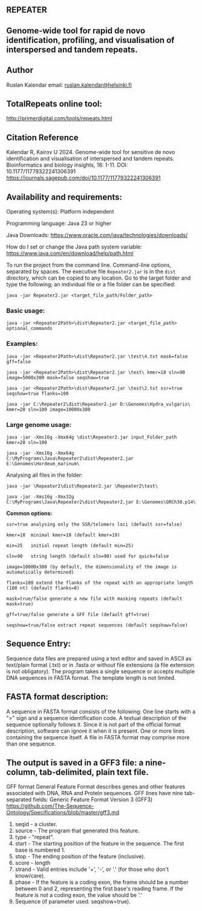 ## REPEATER
## Genome-wide tool for rapid de novo identification, profiling, and visualisation of interspersed and tandem repeats.

## Author
Ruslan Kalendar 
email: ruslan.kalendar@helsinki.fi

## TotalRepeats online tool: 
http://primerdigital.com/tools/repeats.html

## Citation Reference
Kalendar R, Kairov U 2024. Genome-wide tool for sensitive de novo identification and visualisation of interspersed and tandem repeats. Bioinformatics and biology insights, 18: 1-11. DOI: 10.1177/11779322241306391
https://journals.sagepub.com/doi/10.1177/11779322241306391

## Availability and requirements:

Operating system(s): Platform independent

Programming language: Java 23 or higher

Java Downloads: https://www.oracle.com/java/technologies/downloads/

How do I set or change the Java path system variable: https://www.java.com/en/download/help/path.html

To run the project from the command line. Command-line options, separated by spaces. 
The executive file ```Repeater2.jar``` is in the ```dist``` directory, which can be copied to any location. 
Go to the target folder and type the following; an individual file or a file folder can be specified:

```java -jar Repeater2.jar <target_file_path/Folder_path>```


### Basic usage:

```java -jar <Repeater2Path>\dist\Repeater2.jar <target_file_path> optional_commands```


### Examples:
```
java -jar <Repeater2Path>\dist\Repeater2.jar \test\4.txt mask=false gff=false

java -jar <Repeater2Path>\dist\Repeater2.jar \test\ kmer=18 sln=90 image=5000x300 mask=false seqshow=true

java -jar <Repeater2Path>\dist\Repeater2.jar \test\2.txt ssr=true seqshow=true flanks=100

java -jar C:\Repeater2\dist\Repeater2.jar D:\Genomes\Hydra_vulgaris\ kmer=20 sln=100 image=10000x300

```

### Large genome usage:
```
java -jar -Xms16g -Xmx64g \dist\Repeater2.jar input_Folder_path kmer=20 sln=100

java -jar -Xms16g -Xmx64g C:\MyPrograms\Java\Repeater2\dist\Repeater2.jar E:\Genomes\Hordeum_marinum\
```

Analysing all files in the folder:

```
java -jar \Repeater2\dist\Repeater2.jar \Repeater2\test\ 

java -jar -Xms16g -Xmx32g C:\MyPrograms\Java\Repeater2\dist\Repeater2.jar E:\Genomes\GRCh38.p14\
```


**Common options:**

```
ssr=true analysing only the SSR/telomers loci (default ssr=false)

kmer=18	 minimal kmer=18 (default kmer=19)

min=25	 initial repeat length (default min=25)

sln=90	 string length (default sln=90) used for quick=false

image=10000x300 (by default, the dimensionality of the image is automatically determined)

flanks=100 extend the flanks of the repeat with an appropriate length (100 nt) (default flanks=0)

mask=true/false generate a new file with masking repeats (default mask=true)

gff=true/false generate a GFF file (default gff=true)

seqshow=true/false extract repeat sequences (default seqshow=false)

```

## Sequence Entry:

Sequence data files are prepared using a text editor and saved in ASCII as text/plain format (.txt) or in .fasta or without file extensions (a file extension is not obligatory). The program takes a single sequence or accepts multiple DNA sequences in FASTA format. The template length is not limited.

## FASTA format description:
A sequence in FASTA format consists of the following:
One line starts with a ">" sign and a sequence identification code. A textual description of the sequence optionally follows it. Since it is not part of the official format description, software can ignore it when it is present.
One or more lines containing the sequence itself. A file in FASTA format may comprise more than one sequence.


## The output is saved in a GFF3 file: a nine-column, tab-delimited, plain text file. 
 
GFF format General Feature Format describes genes and other features associated with DNA, RNA and Protein sequences. GFF lines have nine tab-separated fields:
Generic Feature Format Version 3 (GFF3) 
https://github.com/The-Sequence-Ontology/Specifications/blob/master/gff3.md
1. seqid - a cluster.
2. source - The program that generated this feature.
3. type - "repeat".
4. start - The starting position of the feature in the sequence. The first base is numbered 1.
5. stop - The ending position of the feature (inclusive).
6. score - length 
7. strand - Valid entries include '+', '-', or '.' (for those who don't know/care).
8. phase - If the feature is a coding exon, the frame should be a number between 0 and 2, representing the first base's reading frame. If the feature is not a coding exon, the value should be '.'
9. Sequence (if parameter used: seqshow=true).
